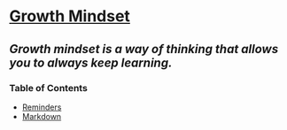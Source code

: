 # **<u> Growth Mindset </u>**

## *Growth mindset is a way of thinking that allows you to always keep learning.* 

### Table of Contents
* [Reminders](Reminders.md)
* [Markdown](read01Markdown.md)

